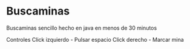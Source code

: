 # Buscaminas
Buscaminas sencillo hecho en java en menos de 30 minutos

Controles
  Click izquierdo - Pulsar espacio
  Click derecho - Marcar mina
